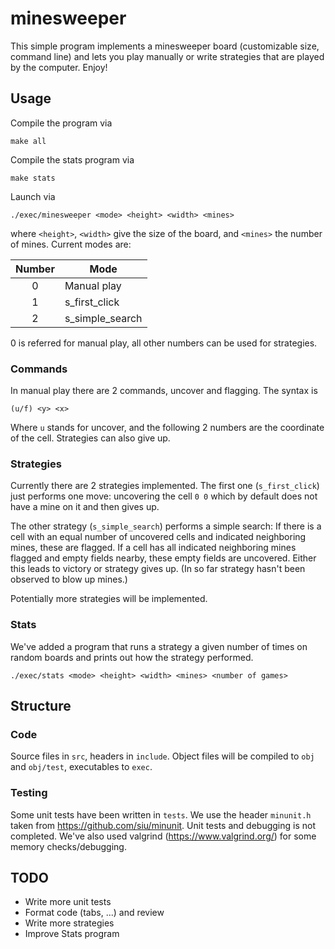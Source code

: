 minesweeper
===========
This simple program implements a minesweeper board (customizable size, command line) 
and lets you play manually or write strategies that are played by the computer. 
Enjoy! 

Usage
-----
Compile the program via 
```
make all
```
Compile the stats program via 
```
make stats
```

Launch via 
```
./exec/minesweeper <mode> <height> <width> <mines>
```
where `<height>`, `<width>` give the size of the board, and `<mines>` the number of mines. 
Current modes are: 

| Number | Mode          |
|:------:|---------------|
|0       |Manual play    |
|1       |s_first_click  |
|2       |s_simple_search|

0 is referred for manual play, all other numbers can be used for strategies. 

### Commands
In manual play there are 2 commands, uncover and flagging. The syntax is 
```
(u/f) <y> <x> 
```
Where `u` stands for uncover, and the following 2 numbers are the coordinate of the cell.
Strategies can also give up. 

### Strategies
Currently there are 2 strategies implemented. 
The first one (`s_first_click`) just performs one move: uncovering the cell `0 0` which by default does not have a mine 
on it and then gives up. 

The other strategy (`s_simple_search`) performs a simple search: 
If there is a cell with an equal number of uncovered cells and indicated neighboring mines, these are flagged.
If a cell has all indicated neighboring mines flagged and empty fields nearby, these empty fields are uncovered. 
Either this leads to victory or strategy gives up. (In so far strategy hasn't been observed to blow up mines.)

Potentially more strategies will be implemented. 

### Stats
We've added a program that runs a strategy a given number of times on random boards and prints out how the strategy performed. 
```
./exec/stats <mode> <height> <width> <mines> <number of games>
```

Structure
------------

### Code
Source files in `src`, headers in `include`. 
Object files will be compiled to `obj` and `obj/test`, executables to `exec`. 

### Testing
Some unit tests have been written in `tests`. 
We use the header `minunit.h` taken from https://github.com/siu/minunit.
Unit tests and debugging is not completed. 
We've also used valgrind (https://www.valgrind.org/) for some memory checks/debugging.

TODO
----
- Write more unit tests
- Format code (tabs, ...) and review
- Write more strategies
- Improve Stats program 
